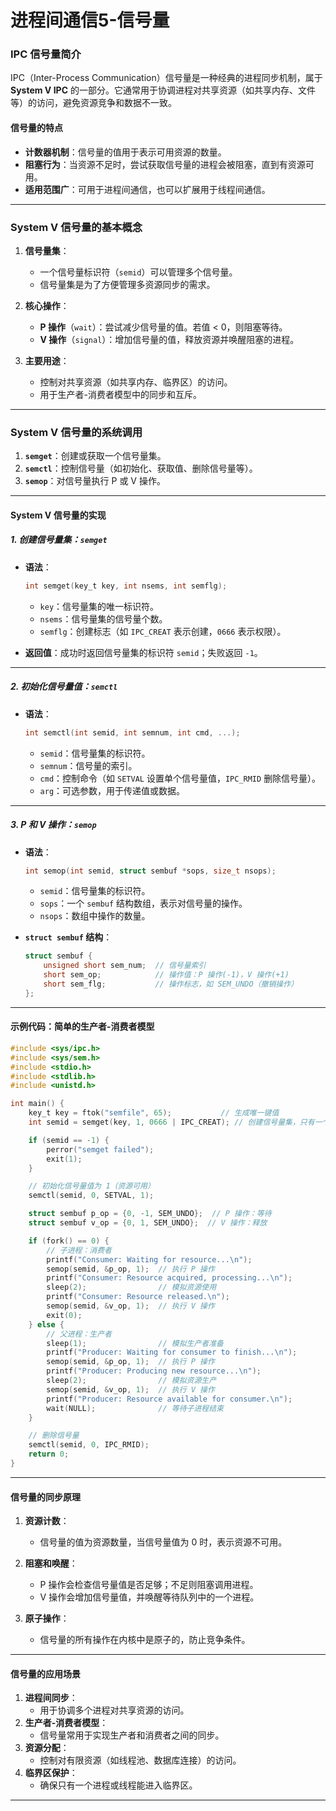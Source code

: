 # 进程间通信5-信号量


### **IPC 信号量简介**

IPC（Inter-Process Communication）信号量是一种经典的进程同步机制，属于 **System V IPC** 的一部分。它通常用于协调进程对共享资源（如共享内存、文件等）的访问，避免资源竞争和数据不一致。

#### **信号量的特点**
- **计数器机制**：信号量的值用于表示可用资源的数量。
- **阻塞行为**：当资源不足时，尝试获取信号量的进程会被阻塞，直到有资源可用。
- **适用范围广**：可用于进程间通信，也可以扩展用于线程间通信。

---

### **System V 信号量的基本概念**

1. **信号量集**：
   - 一个信号量标识符（`semid`）可以管理多个信号量。
   - 信号量集是为了方便管理多资源同步的需求。

2. **核心操作**：
   - **P 操作**（`wait`）：尝试减少信号量的值。若值 < 0，则阻塞等待。
   - **V 操作**（`signal`）：增加信号量的值，释放资源并唤醒阻塞的进程。

3. **主要用途**：
   - 控制对共享资源（如共享内存、临界区）的访问。
   - 用于生产者-消费者模型中的同步和互斥。

---

### **System V 信号量的系统调用**

1. **`semget`**：创建或获取一个信号量集。
2. **`semctl`**：控制信号量（如初始化、获取值、删除信号量等）。
3. **`semop`**：对信号量执行 P 或 V 操作。

---

#### **System V 信号量的实现**

##### **1. 创建信号量集：`semget`**
- **语法**：
  ```c
  int semget(key_t key, int nsems, int semflg);
  ```
  - `key`：信号量集的唯一标识符。
  - `nsems`：信号量集的信号量个数。
  - `semflg`：创建标志（如 `IPC_CREAT` 表示创建，`0666` 表示权限）。

- **返回值**：成功时返回信号量集的标识符 `semid`；失败返回 `-1`。

---

##### **2. 初始化信号量值：`semctl`**
- **语法**：
  ```c
  int semctl(int semid, int semnum, int cmd, ...);
  ```
  - `semid`：信号量集的标识符。
  - `semnum`：信号量的索引。
  - `cmd`：控制命令（如 `SETVAL` 设置单个信号量值，`IPC_RMID` 删除信号量）。
  - `arg`：可选参数，用于传递值或数据。

---

##### **3. P 和 V 操作：`semop`**
- **语法**：
  ```c
  int semop(int semid, struct sembuf *sops, size_t nsops);
  ```
  - `semid`：信号量集的标识符。
  - `sops`：一个 `sembuf` 结构数组，表示对信号量的操作。
  - `nsops`：数组中操作的数量。

- **`struct sembuf` 结构**：
  ```c
  struct sembuf {
      unsigned short sem_num;  // 信号量索引
      short sem_op;            // 操作值：P 操作(-1)，V 操作(+1)
      short sem_flg;           // 操作标志，如 SEM_UNDO（撤销操作）
  };
  ```

---

#### **示例代码：简单的生产者-消费者模型**

```c
#include <sys/ipc.h>
#include <sys/sem.h>
#include <stdio.h>
#include <stdlib.h>
#include <unistd.h>

int main() {
    key_t key = ftok("semfile", 65);           // 生成唯一键值
    int semid = semget(key, 1, 0666 | IPC_CREAT); // 创建信号量集，只有一个信号量

    if (semid == -1) {
        perror("semget failed");
        exit(1);
    }

    // 初始化信号量值为 1（资源可用）
    semctl(semid, 0, SETVAL, 1);

    struct sembuf p_op = {0, -1, SEM_UNDO};  // P 操作：等待
    struct sembuf v_op = {0, 1, SEM_UNDO};  // V 操作：释放

    if (fork() == 0) {
        // 子进程：消费者
        printf("Consumer: Waiting for resource...\n");
        semop(semid, &p_op, 1);  // 执行 P 操作
        printf("Consumer: Resource acquired, processing...\n");
        sleep(2);                // 模拟资源使用
        printf("Consumer: Resource released.\n");
        semop(semid, &v_op, 1);  // 执行 V 操作
        exit(0);
    } else {
        // 父进程：生产者
        sleep(1);                // 模拟生产者准备
        printf("Producer: Waiting for consumer to finish...\n");
        semop(semid, &p_op, 1);  // 执行 P 操作
        printf("Producer: Producing new resource...\n");
        sleep(2);                // 模拟资源生产
        semop(semid, &v_op, 1);  // 执行 V 操作
        printf("Producer: Resource available for consumer.\n");
        wait(NULL);              // 等待子进程结束
    }

    // 删除信号量
    semctl(semid, 0, IPC_RMID);
    return 0;
}
```

---

#### **信号量的同步原理**

1. **资源计数**：
   - 信号量的值为资源数量，当信号量值为 0 时，表示资源不可用。

2. **阻塞和唤醒**：
   - P 操作会检查信号量值是否足够；不足则阻塞调用进程。
   - V 操作会增加信号量值，并唤醒等待队列中的一个进程。

3. **原子操作**：
   - 信号量的所有操作在内核中是原子的，防止竞争条件。

---

#### **信号量的应用场景**

1. **进程间同步**：
   - 用于协调多个进程对共享资源的访问。
2. **生产者-消费者模型**：
   - 信号量常用于实现生产者和消费者之间的同步。
3. **资源分配**：
   - 控制对有限资源（如线程池、数据库连接）的访问。
4. **临界区保护**：
   - 确保只有一个进程或线程能进入临界区。

---